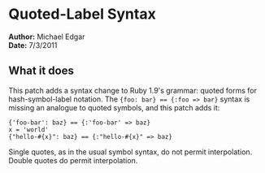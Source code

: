 # Quoted-Label Syntax

**Author:** Michael Edgar  
**Date:** 7/3/2011

## What it does

This patch adds a syntax change to Ruby 1.9's grammar: quoted forms for hash-symbol-label
notation. The `{foo: bar} == {:foo => bar}` syntax is missing an analogue to quoted symbols,
and this patch adds it:

```
{'foo-bar': baz} == {:'foo-bar' => baz}
x = 'world'
{"hello-#{x}": baz} == {:"hello-#{x}" => baz}
```

Single quotes, as in the usual symbol syntax, do not permit interpolation. Double quotes do
permit interpolation.